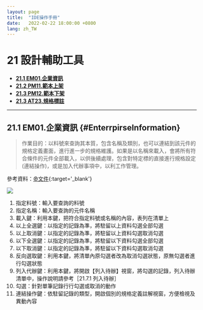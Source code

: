```yaml
---
layout: page
title:  "IDE操作手冊"
date:   2022-02-22 18:00:00 +0800
lang: zh_TW
---
```


# **21 設計輔助工具** 	 

* [**21.1 EM01.企業資訊**](#EnterrpirseInformation)
* [**21.2 PM11.範本上架**](#TemplateLaunched)
* [**21.3 PM12.範本下架**](#TemplateDiscontinued)
* [**21.3 AT23.規格標註**](#TemplateTag)

---
## **21.1 EM01.企業資訊** {#EnterrpirseInformation}
> 作業目的：以料號來查詢其本質，包含名稱及類別，也可以連結到該元件的規格定義畫面，進行進一步的規格維護。如果是以名稱來載入，會將所有符合條件的元件全部載入，以供後續處理，包含對特定標的直接進行規格設定(連結操作)，或是加入代辦事項中，以利工作管理。

參考資料：[℗文件](pdf/21-01企業資訊.pdf){:target='_blank'}

![](images/21.1-1.png)
1. 指定料號：輸入要查詢的料號
2. 指定名稱：輸入要查詢的元件名稱
3. 載入鍵：利用本鍵，把符合指定料號或名稱的內容，表列在清單上
4. 以上全選鍵：以指定的記錄為準，將駐留以上資料勾選全部勾選
5. 以上取消鍵：以指定的記錄為準，將駐留以上資料勾選取消勾選
6. 以下全選鍵：以指定的記錄為準，將駐留以下資料勾選全部勾選
7. 以下取消鍵：以指定的記錄為準，將駐留以下資料勾選取消勾選
8. 反向選取鍵：利用本鍵，將清單內原勾選者改為取消勾選狀態，原無勾選者進行勾選狀態
9. 列入代辦鍵：利用本鍵，將開啟【列入待辦】視窗，將勾選的記錄，列入待辦清單中，操作說明請參考［21.7.1 列入待辦］
10. 勾選：針對單筆記錄行行勾選或取消的動作
11. 連結操作鍵：依駐留記錄的類型，開啟個別的規格定義註解視窗，方便檢視及異動內容

